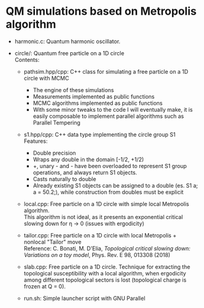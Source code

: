 # QM simulations based on Metropolis algorithm


- harmonic.c: Quantum harmonic oscillator.
    
   
- circle/: Quantum free particle on a 1D circle  
  Contents:
  - pathsim.hpp/cpp: C++ class for simulating a free particle on a 1D circle with MCMC
    - The engine of these simulations
    - Measurements implemented as public functions
    - MCMC algorithms implemented as public functions
    - With some minor tweaks to the code I will eventually make, it is easily composable
      to implement parallel algorithms such as Parallel Tempering
  - s1.hpp/cpp: C++ data type implementing the circle group S1  
    Features:
    - Double precision
    - Wraps any double in the domain [-1/2, +1/2)
    - +, unary - and - have been overloaded to represent S1 group operations, and always return S1 objects. 
    - Casts naturally to double
    - Already existing S1 objects can be assigned to a double (es. S1 a; a =
      50.2;), while construction from doubles must be explicit


  - local.cpp: Free particle on a 1D circle with simple local Metropolis
algorithm.   
  This algorithm is not ideal, as it presents an exponential critical slowing down for η -> 0 (issues with ergodicity)
  - tailor.cpp: Free particle on a 1D circle with local Metropolis + nonlocal
  "Tailor" move  
  Reference: C. Bonati, M. D'Elia, _Topological critical slowing down:
    Variations on a toy model_, Phys. Rev. E 98, 013308 (2018)
  - slab.cpp: Free particle on a 1D circle. Technique for extracting the topological susceptibility with a local algorithm,
  when ergodicity among different topological sectors is lost (topological charge is frozen at Q = 0).
  - run.sh: Simple launcher script with GNU Parallel

